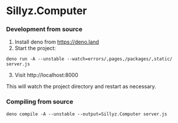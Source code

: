 # Sillyz.Computer

### Development from source

1. Install deno from https://deno.land
2. Start the project:

```
deno run -A --unstable --watch=errors/,pages,/packages/,static/ server.js
```

3. Visit http://localhost:8000

This will watch the project directory and restart as necessary.

### Compiling from source

```
deno compile -A --unstable --output=Sillyz.Computer server.js
```
